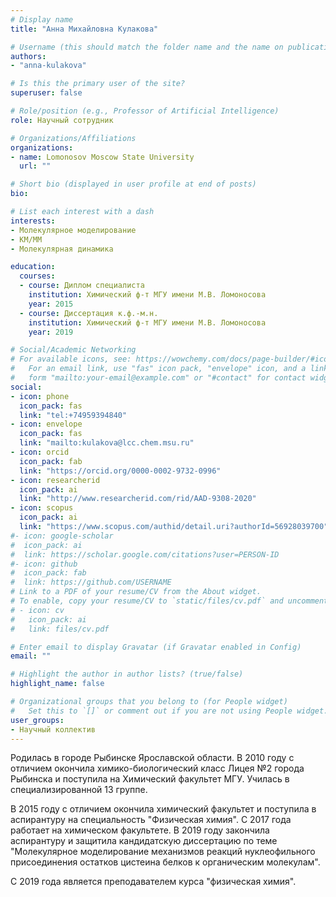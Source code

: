 ```yaml
---
# Display name
title: "Анна Михайловна Кулакова"

# Username (this should match the folder name and the name on publications)
authors:
- "anna-kulakova"

# Is this the primary user of the site?
superuser: false

# Role/position (e.g., Professor of Artificial Intelligence)
role: Научный сотрудник

# Organizations/Affiliations
organizations:
- name: Lomonosov Moscow State University
  url: ""

# Short bio (displayed in user profile at end of posts)
bio:

# List each interest with a dash
interests:
- Молекулярное моделирование
- КМ/ММ
- Молекулярная динамика

education:
  courses:
  - course: Диплом специалиста
    institution: Химический ф-т МГУ имени М.В. Ломоносова
    year: 2015
  - course: Диссертация к.ф.-м.н.
    institution: Химический ф-т МГУ имени М.В. Ломоносова
    year: 2019

# Social/Academic Networking
# For available icons, see: https://wowchemy.com/docs/page-builder/#icons
#   For an email link, use "fas" icon pack, "envelope" icon, and a link in the
#   form "mailto:your-email@example.com" or "#contact" for contact widget.
social:
- icon: phone
  icon_pack: fas
  link: "tel:+74959394840"
- icon: envelope
  icon_pack: fas
  link: "mailto:kulakova@lcc.chem.msu.ru"
- icon: orcid
  icon_pack: fab
  link: "https://orcid.org/0000-0002-9732-0996"
- icon: researcherid
  icon_pack: ai
  link: "http://www.researcherid.com/rid/AAD-9308-2020"
- icon: scopus
  icon_pack: ai
  link: "https://www.scopus.com/authid/detail.uri?authorId=56928039700"
#- icon: google-scholar
#  icon_pack: ai
#  link: https://scholar.google.com/citations?user=PERSON-ID
#- icon: github
#  icon_pack: fab
#  link: https://github.com/USERNAME
# Link to a PDF of your resume/CV from the About widget.
# To enable, copy your resume/CV to `static/files/cv.pdf` and uncomment the lines below.
# - icon: cv
#   icon_pack: ai
#   link: files/cv.pdf

# Enter email to display Gravatar (if Gravatar enabled in Config)
email: ""

# Highlight the author in author lists? (true/false)
highlight_name: false

# Organizational groups that you belong to (for People widget)
#   Set this to `[]` or comment out if you are not using People widget.
user_groups:
- Научный коллектив
---
```


Родилась в городе Рыбинске Ярославской области. В 2010 году с отличием окончила химико-биологический класс Лицея №2 города Рыбинска и поступила на Химический факультет МГУ. Училась в специализированной 13 группе.

В 2015 году с отличием окончила химический факультет и поступила в аспирантуру на специальность "Физическая химия".
С 2017 года работает на химическом факультете.
В 2019 году закончила аспирантуру и защитила кандидатскую диссертацию по теме "Молекулярное моделирование механизмов реакций нуклеофильного присоединения остатков цистеина белков к органическим молекулам".

С 2019 года является преподавателем курса "физическая химия".
